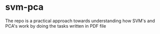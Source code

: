 # svm-pca
The repo is a practical approach towards understanding how SVM's and PCA's work by doing the tasks written in PDF file
